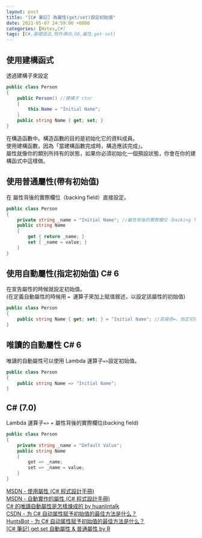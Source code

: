 ```yaml
---
layout: post
title: "[C# 筆記] 為屬性(get/set)設定初始值"
date: 2021-05-07 24:59:00 +0800
categories: [Notes,C#]
tags: [C#,基礎語法,物件導向,OO,屬性,get-set]
---
```



## 使用建構函式

透過建構子來設定

```c#
public class Person
{
    public Person() //建構子 ctor
    {
        this.Name = "Initial Name";
    }
    public string Name { get; set; }
}
```
在構造函數中。構造函數的目的是初始化它的資料成員。      
使用建構函數，因為「當建構函數完成時，構造應該完成」。      
屬性就像你的類別所持有的狀態，如果你必須初始化一個預設狀態，你會在你的建構函式中這樣做。      

## 使用普通屬性(帶有初始值)

在 屬性背後的實際欄位（backing field）直接設定。

```c#
public class Person
{
    private string _name = "Initial Name"; //屬性背後的實際欄位（backing field）直接設定
    public string Name
    {
        get { return _name; }
        set { _name = value; }
    }
}
```

## 使用自動屬性(指定初始值) C# 6

在宣告屬性的時候就設定初始值。      
(在定義自動屬性的時候用 `= `運算子來加上賦值敘述，以設定該屬性的初始值)

```c#
public class Person
{
    public string Name { get; set; } = "Initial Name"; //直接用=，指定初始值
}
```

## 唯讀的自動屬性 C# 6

唯讀的自動屬性可以使用 Lambda 運算子`=>`設定初始值。

```c#
public class Person
{
    public string Name => "Initial Name";
}
```

## C# (7.0)

Lambda 運算子`=>` + 屬性背後的實際欄位(backing field)

```c#
public class Person
{
    private string _name = "Default Value";
    public string Name
    {
        get => _name;
        set => _name = value;
    }
}
```

        
[MSDN - 使用屬性 (C# 程式設計手冊)](https://learn.microsoft.com/zh-tw/dotnet/csharp/programming-guide/classes-and-structs/using-properties)     
[MSDN - 自動實作的屬性 (C# 程式設計手冊)](https://learn.microsoft.com/zh-tw/dotnet/csharp/programming-guide/classes-and-structs/auto-implemented-properties)        
[C# 的唯讀自動屬性是怎樣煉成的  by huanlintalk](https://www.huanlintalk.com/2018/02/c-readonly-auto-property-from-beginning.html)       
[CSDN - 为 C# 自动属性赋予初始值的最佳方法是什么？](https://blog.csdn.net/kalman2019/article/details/128624090)     
[HuntsBot - 为 C# 自动属性赋予初始值的最佳方法是什么？](https://www.huntsbot.com/qa/Zv4Y/what-is-the-best-way-to-give-a-c-sharp-auto-property-an-initial-value?lang=zh_CN&from=csdn)        
[[C# 筆記] get set 自動屬性 & 普通屬性  by R](https://riivalin.github.io/posts/2011/01/auto-and-normal-properties/)    
